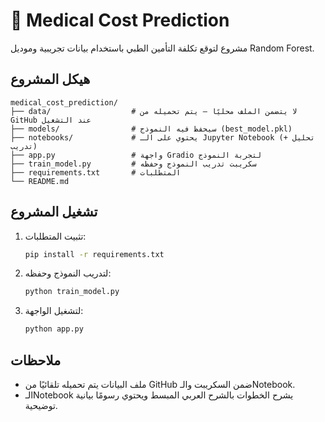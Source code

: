 # 🏥 Medical Cost Prediction

مشروع لتوقع تكلفة التأمين الطبي باستخدام بيانات تجريبية وموديل Random Forest.

## هيكل المشروع
```
medical_cost_prediction/
├── data/                  # لا يتضمن الملف محليًا — يتم تحميله من GitHub عند التشغيل
├── models/                # سيحفظ فيه النموذج (best_model.pkl)
├── notebooks/             # يحتوي على الـ Jupyter Notebook (تحليل + تدريب)
├── app.py                 # واجهة Gradio لتجربة النموذج
├── train_model.py         # سكريبت تدريب النموذج وحفظه
├── requirements.txt       # المتطلبات
└── README.md
```

## تشغيل المشروع
1. تثبيت المتطلبات:
   ```bash
   pip install -r requirements.txt
   ```
2. لتدريب النموذج وحفظه:
   ```bash
   python train_model.py
   ```
3. لتشغيل الواجهة:
   ```bash
   python app.py
   ```

## ملاحظات
- ملف البيانات يتم تحميله تلقائيًا من GitHub ضمن السكريبت والـNotebook.
- الـNotebook يشرح الخطوات بالشرح العربي المبسط ويحتوي رسومًا بيانية توضيحية.
